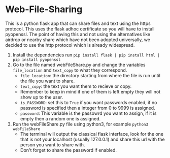 # Web-File-Sharing
This is a python flask app that can share files and text using the https protocol. This uses the flask adhoc certificate so you will have to install pyopenssl. The point of having this and not using the alternatives like airdrop or nearby share which have not been adopted universally, we decided to use the http protocol which is already widespread. 

1. Install the dependencies
   run `pip install flask | pip install html | pip install pyopenssl`
2. Go to the file named webFileShare.py and change the variables `file_location` and `text_copy` to what they correspond.
   * `file_location`: the directory starting from where the file is run until the file you want to share.
   * `text_copy`: the text you want them to recieve or copy.
   * Remember to keep in mind if one of them is left empty they will not show up to the user.
   * `is_PASSWORD`: set this to `True` if you want passwords enabled, if no password is specified then a integer from 0 to 9999 is assigned.
   * `password`: This variable is the passowrd you want to assign, if it is empty then a random one is assigned.
3. Run the webFileShare.py file using python3, for example `python3 webFileShare`
   * The terminal will output the classical flask interface, look for the one that is not your localhost (usually 127.0.0.1) and share this url with the person you want to share with.
   * Don't forget to share the password if enabled.

